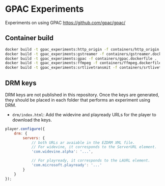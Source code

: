 # GPAC Experiments

Experiments on using GPAC https://github.com/gpac/gpac/

## Container build

```bash
docker build -t gpac_experiments:http_origin -f containers/http_origin.dockerfile .
docker build -t gpac_experiments:gstreamer -f containers/gstreamer.dockerfile .
docker build -t gpac_experiments:gpac -f containers/gpac.dockerfile .
docker build -t gpac_experiments:ffmpeg -f containers/ffmpeg.dockerfile .
docker build -t gpac_experiments:srtlivetransmit -f containers/srtlivetransmit.dockerfile .
```

## DRM keys

DRM keys are not published in this repository. Once the keys are generated, they should be placed in each folder that performs an experiment using DRM.

* `drm/index.html`: Add the widevine and playready URLs for the player to download the keys.

```javascript
player.configure({
    drm: {
        servers: {
            // both URLs ar avaiable in the EZDRM XML file.
            // For widevine, it corresponds to the ServerURL element.
            'com.widevine.alpha': '...',

            // For playready, it corresponds to the LAURL element.
            'com.microsoft.playready': '...'
        }
    }
});
```
